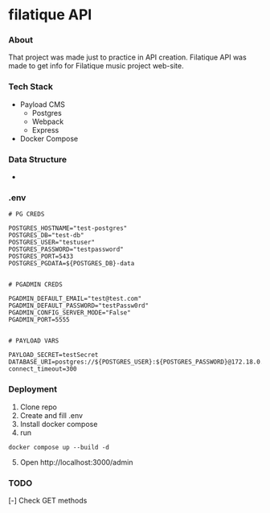 # filatique API

### About

That project was made just to practice in API creation. Filatique API was made to get info for Filatique music project web-site.


### Tech Stack
- Payload CMS
    - Postgres
    - Webpack
    - Express
- Docker Compose


### Data Structure

- 

### .env

```
# PG CREDS

POSTGRES_HOSTNAME="test-postgres"
POSTGRES_DB="test-db"
POSTGRES_USER="testuser"
POSTGRES_PASSWORD="testpassword"
POSTGRES_PORT=5433
POSTGRES_PGDATA=${POSTGRES_DB}-data


# PGADMIN CREDS 

PGADMIN_DEFAULT_EMAIL="test@test.com"
PGADMIN_DEFAULT_PASSWORD="testPassw0rd"
PGADMIN_CONFIG_SERVER_MODE="False"
PGADMIN_PORT=5555


# PAYLOAD VARS

PAYLOAD_SECRET=testSecret
DATABASE_URI=postgres://${POSTGRES_USER}:${POSTGRES_PASSWORD}@172.18.0.1:${POSTGRES_PORT}/${POSTGRES_DB}?connect_timeout=300
```

### Deployment

1. Clone repo
2. Create and fill .env
3. Install docker compose
4. run 

`docker compose up --build -d`

5. Open http://localhost:3000/admin


### TODO

[-] Check GET methods